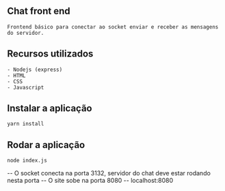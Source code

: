 ## Chat front end
    Frontend básico para conectar ao socket enviar e receber as mensagens do servidor.

## Recursos utilizados
    - Nodejs (express)
    - HTML
    - CSS
    - Javascript

## Instalar a aplicação
    yarn install

## Rodar a aplicação
    node index.js

  -- O socket conecta na porta 3132, servidor do chat deve estar rodando nesta porta
  -- O site sobe na porta 8080
  -- localhost:8080